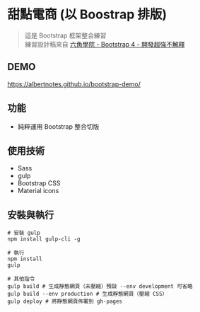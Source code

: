 # 甜點電商 (以 Boostrap 排版)
> 這是 Bootstrap 框架整合練習  
> 練習設計稿來自 [六角學院 - Bootstrap 4 - 開發超強不解釋](https://www.hexschool.com/bootstrap/)

## DEMO
https://albertnotes.github.io/bootstrap-demo/

## 功能
- 純粹運用 Bootstrap 整合切版

## 使用技術
-  Sass
-  gulp
-  Bootstrap CSS
-  Material icons 

## 安裝與執行

``` 
# 安裝 gulp
npm install gulp-cli -g

# 執行
npm install
gulp

# 其他指令
gulp build # 生成靜態網頁（未壓縮）預設 --env development 可省略
gulp build --env production # 生成靜態網頁（壓縮 CSS）
gulp deploy # 將靜態網頁佈署到 gh-pages
```
